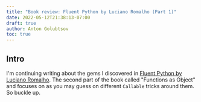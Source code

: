 ```yaml
---
title: "Book review: Fluent Python by Luciano Romalho (Part 1)"
date: 2022-05-12T21:38:13-07:00
draft: true
author: Anton Golubtsov
toc: true
---
```


## Intro

I'm continuing writing about the gems I discovered in [Fluent Python by Luciano Romalho](https://www.oreilly.com/library/view/fluent-python-2nd/9781492056348/). The second part of the book called "Functions as Object" and focuses on as you may guess on different `Callable` tricks around them. So buckle up.

